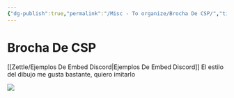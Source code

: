 ```yaml
---
{"dg-publish":true,"permalink":"/Misc - To organize/Brocha De CSP/","title":"Brocha De CSP","updated":"2023-12-30T18:06:10.714-05:00"}
---
```



# Brocha De CSP
[[Zettle/Ejemplos De Embed Discord\|Ejemplos De Embed Discord]]
El estilo del dibujo me gusta bastante, quiero imitarlo

![](https://i.imgur.com/N42IMbD.png)
